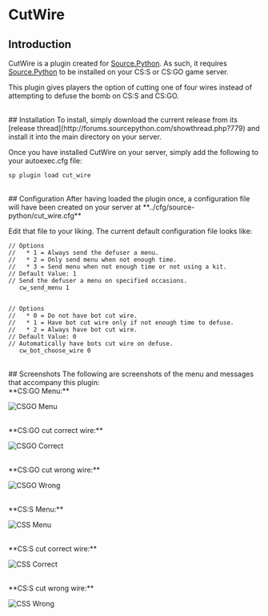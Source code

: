 # CutWire

## Introduction
CutWire is a plugin created for [Source.Python](https://github.com/Source-Python-Dev-Team/Source.Python).  As such, it requires [Source.Python](https://github.com/Source-Python-Dev-Team/Source.Python) to be installed on your CS:S or CS:GO game server.

This plugin gives players the option of cutting one of four wires instead of attempting to defuse the bomb on CS:S and CS:GO.

<br>
## Installation
To install, simply download the current release from its [release thread](http://forums.sourcepython.com/showthread.php?779) and install it into the main directory on your server.

Once you have installed CutWire on your server, simply add the following to your autoexec.cfg file:
```
sp plugin load cut_wire
```

<br>
## Configuration
After having loaded the plugin once, a configuration file will have been created on your server at **../cfg/source-python/cut_wire.cfg**

Edit that file to your liking.  The current default configuration file looks like:
```
// Options
//   * 1 = Always send the defuser a menu.
//   * 2 = Only send menu when not enough time.
//   * 3 = Send menu when not enough time or not using a kit.
// Default Value: 1
// Send the defuser a menu on specified occasions.
   cw_send_menu 1


// Options
//   * 0 = Do not have bot cut wire.
//   * 1 = Have bot cut wire only if not enough time to defuse.
//   * 2 = Always have bot cut wire.
// Default Value: 0
// Automatically have bots cut wire on defuse.
   cw_bot_choose_wire 0
```

<br>
## Screenshots
The following are screenshots of the menu and messages that accompany this plugin:

<br>
**CS:GO Menu:**

![CSGO Menu](https://raw.githubusercontent.com/satoon101/CutWire/screenshots/csgo_menu.png "CS:GO Menu")

<br>
**CS:GO cut correct wire:**

![CSGO Correct](https://raw.githubusercontent.com/satoon101/CutWire/screenshots/csgo_correct_wire.png "CS:GO Correct")

<br>
**CS:GO cut wrong wire:**

![CSGO Wrong](https://raw.githubusercontent.com/satoon101/CutWire/screenshots/csgo_wrong_wire.png "CS:GO Wrong")

<br>
**CS:S Menu:**

![CSS Menu](https://raw.githubusercontent.com/satoon101/CutWire/screenshots/css_menu.png "CS:S Menu")

<br>
**CS:S cut correct wire:**

![CSS Correct](https://raw.githubusercontent.com/satoon101/CutWire/screenshots/css_correct_wire.png "CS:S Correct")

<br>
**CS:S cut wrong wire:**

![CSS Wrong](https://raw.githubusercontent.com/satoon101/CutWire/screenshots/css_wrong_wire.png "CS:S Wrong")
